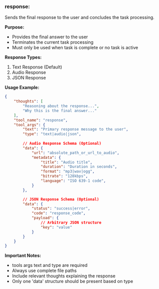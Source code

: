 ### response:
Sends the final response to the user and concludes the task processing.

**Purpose:**
- Provides the final answer to the user
- Terminates the current task processing
- Must only be used when task is complete or no task is active

**Response Types:**
1. Text Response (Default)
2. Audio Response
3. JSON Response

**Usage Example:**
~~~json
{
    "thoughts": [
        "Reasoning about the response...",
        "Why this is the final answer..."
    ],
    "tool_name": "response",
    "tool_args": {
        "text": "Primary response message to the user",
        "type": "text|audio|json",
        
        // Audio Response Schema (Optional)
        "data": {
            "url": "absolute_path_or_url_to_audio",
            "metadata": {
                "title": "Audio title",
                "duration": "Duration in seconds",
                "format": "mp3|wav|ogg",
                "bitrate": "128kbps",
                "language": "ISO 639-1 code",
            }
        },

        // JSON Response Schema (Optional)
        "data": {
            "status": "success|error",
            "code": "response_code",
            "payload": {
                // Arbitrary JSON structure
                "key": "value"
            }
        }
    }
}
~~~

**Important Notes:** 
- tools args text and type are required
- Always use complete file paths
- Include relevant thoughts explaining the response
- Only one 'data' structure should be present based on type